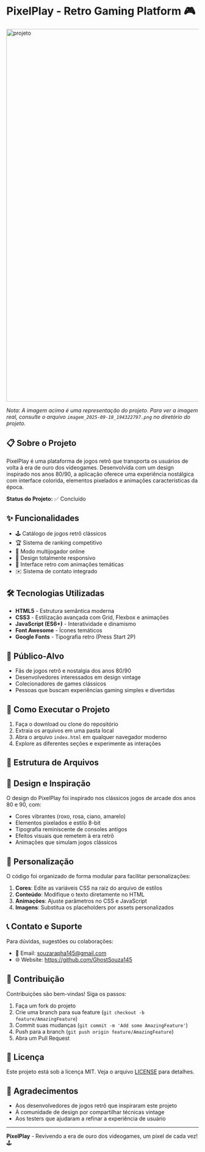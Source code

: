 # PixelPlay - Retro Gaming Platform 🎮

<img width="1877" height="978" alt="projeto" src="https://github.com/user-attachments/assets/848f18d8-8295-456a-aab5-0cd1c7394b1f" />

*Nota: A imagem acima é uma representação do projeto. Para ver a imagem real, consulte o arquivo `imagem_2025-09-18_194322797.png` no diretório do projeto.*

## 📋 Sobre o Projeto

PixelPlay é uma plataforma de jogos retrô que transporta os usuários de volta à era de ouro dos videogames. Desenvolvida com um design inspirado nos anos 80/90, a aplicação oferece uma experiência nostálgica com interface colorida, elementos pixelados e animações características da época.

**Status do Projeto:** ✅ Concluído

## ✨ Funcionalidades

- 🕹️ Catálogo de jogos retrô clássicos
- 🏆 Sistema de ranking competitivo
- 👥 Modo multijogador online
- 📱 Design totalmente responsivo
- 🎨 Interface retro com animações temáticas
- ✉️ Sistema de contato integrado

## 🛠️ Tecnologias Utilizadas

- **HTML5** - Estrutura semântica moderna
- **CSS3** - Estilização avançada com Grid, Flexbox e animações
- **JavaScript (ES6+)** - Interatividade e dinamismo
- **Font Awesome** - Ícones temáticos
- **Google Fonts** - Tipografia retro (Press Start 2P)

## 🎯 Público-Alvo

- Fãs de jogos retrô e nostalgia dos anos 80/90
- Desenvolvedores interessados em design vintage
- Colecionadores de games clássicos
- Pessoas que buscam experiências gaming simples e divertidas

## 🚀 Como Executar o Projeto

1. Faça o download ou clone do repositório
2. Extraia os arquivos em uma pasta local
3. Abra o arquivo `index.html` em qualquer navegador moderno
4. Explore as diferentes seções e experimente as interações

## 📁 Estrutura de Arquivos

## 🎨 Design e Inspiração

O design do PixelPlay foi inspirado nos clássicos jogos de arcade dos anos 80 e 90, com:
- Cores vibrantes (roxo, rosa, ciano, amarelo)
- Elementos pixelados e estilo 8-bit
- Tipografia reminiscente de consoles antigos
- Efeitos visuais que remetem à era retrô
- Animações que simulam jogos clássicos

## 🔧 Personalização

O código foi organizado de forma modular para facilitar personalizações:

1. **Cores**: Edite as variáveis CSS na raiz do arquivo de estilos
2. **Conteúdo**: Modifique o texto diretamente no HTML
3. **Animações**: Ajuste parâmetros no CSS e JavaScript
4. **Imagens**: Substitua os placeholders por assets personalizados

## 📞 Contato e Suporte

Para dúvidas, sugestões ou colaborações:

- 📧 Email: souzarapha145@gmail.com
- 🌐 Website: https://github.com/GhostSouza145

## 👥 Contribuição

Contribuições são bem-vindas! Siga os passos:

1. Faça um fork do projeto
2. Crie uma branch para sua feature (`git checkout -b feature/AmazingFeature`)
3. Commit suas mudanças (`git commit -m 'Add some AmazingFeature'`)
4. Push para a branch (`git push origin feature/AmazingFeature`)
5. Abra um Pull Request

## 📄 Licença

Este projeto está sob a licença MIT. Veja o arquivo [LICENSE](LICENSE) para detalhes.

## 🙌 Agradecimentos

- Aos desenvolvedores de jogos retrô que inspiraram este projeto
- À comunidade de design por compartilhar técnicas vintage
- Aos testers que ajudaram a refinar a experiência de usuário

---

**PixelPlay** - Revivendo a era de ouro dos videogames, um pixel de cada vez! 🕹️
